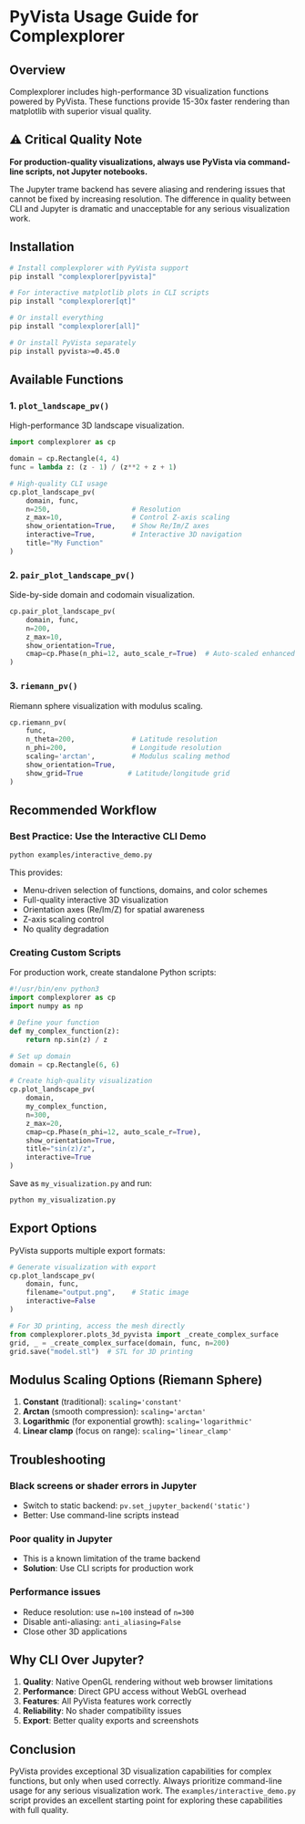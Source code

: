 # PyVista Usage Guide for Complexplorer

## Overview

Complexplorer includes high-performance 3D visualization functions powered by PyVista. These functions provide 15-30x faster rendering than matplotlib with superior visual quality.

## ⚠️ Critical Quality Note

**For production-quality visualizations, always use PyVista via command-line scripts, not Jupyter notebooks.**

The Jupyter trame backend has severe aliasing and rendering issues that cannot be fixed by increasing resolution. The difference in quality between CLI and Jupyter is dramatic and unacceptable for any serious visualization work.

## Installation

```bash
# Install complexplorer with PyVista support
pip install "complexplorer[pyvista]"

# For interactive matplotlib plots in CLI scripts
pip install "complexplorer[qt]"

# Or install everything
pip install "complexplorer[all]"

# Or install PyVista separately
pip install pyvista>=0.45.0
```

## Available Functions

### 1. `plot_landscape_pv()`
High-performance 3D landscape visualization.

```python
import complexplorer as cp

domain = cp.Rectangle(4, 4)
func = lambda z: (z - 1) / (z**2 + z + 1)

# High-quality CLI usage
cp.plot_landscape_pv(
    domain, func,
    n=250,                    # Resolution
    z_max=10,                 # Control Z-axis scaling
    show_orientation=True,    # Show Re/Im/Z axes
    interactive=True,         # Interactive 3D navigation
    title="My Function"
)
```

### 2. `pair_plot_landscape_pv()`
Side-by-side domain and codomain visualization.

```python
cp.pair_plot_landscape_pv(
    domain, func,
    n=200,
    z_max=10,
    show_orientation=True,
    cmap=cp.Phase(n_phi=12, auto_scale_r=True)  # Auto-scaled enhanced phase
)
```

### 3. `riemann_pv()`
Riemann sphere visualization with modulus scaling.

```python
cp.riemann_pv(
    func,
    n_theta=200,              # Latitude resolution
    n_phi=200,                # Longitude resolution
    scaling='arctan',         # Modulus scaling method
    show_orientation=True,
    show_grid=True           # Latitude/longitude grid
)
```

## Recommended Workflow

### Best Practice: Use the Interactive CLI Demo

```bash
python examples/interactive_demo.py
```

This provides:
- Menu-driven selection of functions, domains, and color schemes
- Full-quality interactive 3D visualization
- Orientation axes (Re/Im/Z) for spatial awareness
- Z-axis scaling control
- No quality degradation

### Creating Custom Scripts

For production work, create standalone Python scripts:

```python
#!/usr/bin/env python3
import complexplorer as cp
import numpy as np

# Define your function
def my_complex_function(z):
    return np.sin(z) / z

# Set up domain
domain = cp.Rectangle(6, 6)

# Create high-quality visualization
cp.plot_landscape_pv(
    domain,
    my_complex_function,
    n=300,
    z_max=20,
    cmap=cp.Phase(n_phi=12, auto_scale_r=True),
    show_orientation=True,
    title="sin(z)/z",
    interactive=True
)
```

Save as `my_visualization.py` and run:
```bash
python my_visualization.py
```

## Export Options

PyVista supports multiple export formats:

```python
# Generate visualization with export
cp.plot_landscape_pv(
    domain, func,
    filename="output.png",    # Static image
    interactive=False
)

# For 3D printing, access the mesh directly
from complexplorer.plots_3d_pyvista import _create_complex_surface
grid, _ = _create_complex_surface(domain, func, n=200)
grid.save("model.stl")  # STL for 3D printing
```

## Modulus Scaling Options (Riemann Sphere)

1. **Constant** (traditional): `scaling='constant'`
2. **Arctan** (smooth compression): `scaling='arctan'`
3. **Logarithmic** (for exponential growth): `scaling='logarithmic'`
4. **Linear clamp** (focus on range): `scaling='linear_clamp'`

## Troubleshooting

### Black screens or shader errors in Jupyter
- Switch to static backend: `pv.set_jupyter_backend('static')`
- Better: Use command-line scripts instead

### Poor quality in Jupyter
- This is a known limitation of the trame backend
- **Solution**: Use CLI scripts for production work

### Performance issues
- Reduce resolution: use `n=100` instead of `n=300`
- Disable anti-aliasing: `anti_aliasing=False`
- Close other 3D applications

## Why CLI Over Jupyter?

1. **Quality**: Native OpenGL rendering without web browser limitations
2. **Performance**: Direct GPU access without WebGL overhead
3. **Features**: All PyVista features work correctly
4. **Reliability**: No shader compatibility issues
5. **Export**: Better quality exports and screenshots

## Conclusion

PyVista provides exceptional 3D visualization capabilities for complex functions, but only when used correctly. Always prioritize command-line usage for any serious visualization work. The `examples/interactive_demo.py` script provides an excellent starting point for exploring these capabilities with full quality.